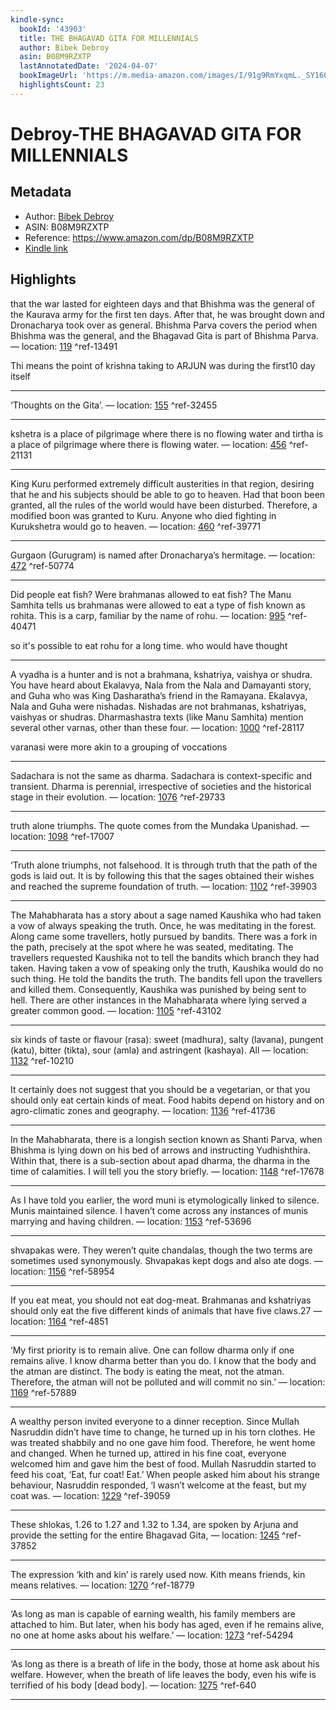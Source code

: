 ```yaml
---
kindle-sync:
  bookId: '43903'
  title: THE BHAGAVAD GITA FOR MILLENNIALS
  author: Bibek Debroy
  asin: B08M9RZXTP
  lastAnnotatedDate: '2024-04-07'
  bookImageUrl: 'https://m.media-amazon.com/images/I/91g9RmYxqmL._SY160.jpg'
  highlightsCount: 23
---
```

# Debroy-THE BHAGAVAD GITA FOR MILLENNIALS
## Metadata
* Author: [Bibek Debroy](https://www.amazon.comundefined)
* ASIN: B08M9RZXTP
* Reference: https://www.amazon.com/dp/B08M9RZXTP
* [Kindle link](kindle://book?action=open&asin=B08M9RZXTP)

## Highlights
that the war lasted for eighteen days and that Bhishma was the general of the Kaurava army for the first ten days. After that, he was brought down and Dronacharya took over as general. Bhishma Parva covers the period when Bhishma was the general, and the Bhagavad Gita is part of Bhishma Parva. — location: [119](kindle://book?action=open&asin=B08M9RZXTP&location=119) ^ref-13491

Thi means the point of krishna taking to ARJUN was during the first10 day itself

---
‘Thoughts on the Gita’. — location: [155](kindle://book?action=open&asin=B08M9RZXTP&location=155) ^ref-32455

---
kshetra is a place of pilgrimage where there is no flowing water and tirtha is a place of pilgrimage where there is flowing water. — location: [456](kindle://book?action=open&asin=B08M9RZXTP&location=456) ^ref-21131

---
King Kuru performed extremely difficult austerities in that region, desiring that he and his subjects should be able to go to heaven. Had that boon been granted, all the rules of the world would have been disturbed. Therefore, a modified boon was granted to Kuru. Anyone who died fighting in Kurukshetra would go to heaven. — location: [460](kindle://book?action=open&asin=B08M9RZXTP&location=460) ^ref-39771

---
Gurgaon (Gurugram) is named after Dronacharya’s hermitage. — location: [472](kindle://book?action=open&asin=B08M9RZXTP&location=472) ^ref-50774

---

Did people eat fish? Were brahmanas allowed to eat fish? The Manu Samhita tells us brahmanas were allowed to eat a type of fish known as rohita. This is a carp, familiar by the name of rohu. — location: [995](kindle://book?action=open&asin=B08M9RZXTP&location=995) ^ref-40471

so it's possible to eat rohu for a long time. who would have thought

---
A vyadha is a hunter and is not a brahmana, kshatriya, vaishya or shudra. You have heard about Ekalavya, Nala from the Nala and Damayanti story, and Guha who was King Dasharatha’s friend in the Ramayana. Ekalavya, Nala and Guha were nishadas. Nishadas are not brahmanas, kshatriyas, vaishyas or shudras. Dharmashastra texts (like Manu Samhita) mention several other varnas, other than these four. — location: [1000](kindle://book?action=open&asin=B08M9RZXTP&location=1000) ^ref-28117

varanasi were more akin to a grouping of voccations

---
Sadachara is not the same as dharma. Sadachara is context-specific and transient. Dharma is perennial, irrespective of societies and the historical stage in their evolution. — location: [1076](kindle://book?action=open&asin=B08M9RZXTP&location=1076) ^ref-29733

---
truth alone triumphs. The quote comes from the Mundaka Upanishad. — location: [1098](kindle://book?action=open&asin=B08M9RZXTP&location=1098) ^ref-17007

---
‘Truth alone triumphs, not falsehood. It is through truth that the path of the gods is laid out. It is by following this that the sages obtained their wishes and reached the supreme foundation of truth. — location: [1102](kindle://book?action=open&asin=B08M9RZXTP&location=1102) ^ref-39903

---
The Mahabharata has a story about a sage named Kaushika who had taken a vow of always speaking the truth. Once, he was meditating in the forest. Along came some travellers, hotly pursued by bandits. There was a fork in the path, precisely at the spot where he was seated, meditating. The travellers requested Kaushika not to tell the bandits which branch they had taken. Having taken a vow of speaking only the truth, Kaushika would do no such thing. He told the bandits the truth. The bandits fell upon the travellers and killed them. Consequently, Kaushika was punished by being sent to hell. There are other instances in the Mahabharata where lying served a greater common good. — location: [1105](kindle://book?action=open&asin=B08M9RZXTP&location=1105) ^ref-43102

---
six kinds of taste or flavour (rasa): sweet (madhura), salty (lavana), pungent (katu), bitter (tikta), sour (amla) and astringent (kashaya). All — location: [1132](kindle://book?action=open&asin=B08M9RZXTP&location=1132) ^ref-10210

---
It certainly does not suggest that you should be a vegetarian, or that you should only eat certain kinds of meat. Food habits depend on history and on agro-climatic zones and geography. — location: [1136](kindle://book?action=open&asin=B08M9RZXTP&location=1136) ^ref-41736

---
In the Mahabharata, there is a longish section known as Shanti Parva, when Bhishma is lying down on his bed of arrows and instructing Yudhishthira. Within that, there is a sub-section about apad dharma, the dharma in the time of calamities. I will tell you the story briefly. — location: [1148](kindle://book?action=open&asin=B08M9RZXTP&location=1148) ^ref-17678

---
As I have told you earlier, the word muni is etymologically linked to silence. Munis maintained silence. I haven’t come across any instances of munis marrying and having children. — location: [1153](kindle://book?action=open&asin=B08M9RZXTP&location=1153) ^ref-53696

---
shvapakas were. They weren’t quite chandalas, though the two terms are sometimes used synonymously. Shvapakas kept dogs and also ate dogs. — location: [1156](kindle://book?action=open&asin=B08M9RZXTP&location=1156) ^ref-58954

---
If you eat meat, you should not eat dog-meat. Brahmanas and kshatriyas should only eat the five different kinds of animals that have five claws.27 — location: [1164](kindle://book?action=open&asin=B08M9RZXTP&location=1164) ^ref-4851

---
‘My first priority is to remain alive. One can follow dharma only if one remains alive. I know dharma better than you do. I know that the body and the atman are distinct. The body is eating the meat, not the atman. Therefore, the atman will not be polluted and will commit no sin.’ — location: [1169](kindle://book?action=open&asin=B08M9RZXTP&location=1169) ^ref-57889

---
A wealthy person invited everyone to a dinner reception. Since Mullah Nasruddin didn’t have time to change, he turned up in his torn clothes. He was treated shabbily and no one gave him food. Therefore, he went home and changed. When he turned up, attired in his fine coat, everyone welcomed him and gave him the best of food. Mullah Nasruddin started to feed his coat, ‘Eat, fur coat! Eat.’ When people asked him about his strange behaviour, Nasruddin responded, ‘I wasn’t welcome at the feast, but my coat was. — location: [1229](kindle://book?action=open&asin=B08M9RZXTP&location=1229) ^ref-39059

---
These shlokas, 1.26 to 1.27 and 1.32 to 1.34, are spoken by Arjuna and provide the setting for the entire Bhagavad Gita, — location: [1245](kindle://book?action=open&asin=B08M9RZXTP&location=1245) ^ref-37852

---
The expression ‘kith and kin’ is rarely used now. Kith means friends, kin means relatives. — location: [1270](kindle://book?action=open&asin=B08M9RZXTP&location=1270) ^ref-18779

---
‘As long as man is capable of earning wealth, his family members are attached to him. But later, when his body has aged, even if he remains alive, no one at home asks about his welfare.’ — location: [1273](kindle://book?action=open&asin=B08M9RZXTP&location=1273) ^ref-54294

---
‘As long as there is a breath of life in the body, those at home ask about his welfare. However, when the breath of life leaves the body, even his wife is terrified of his body [dead body]. — location: [1275](kindle://book?action=open&asin=B08M9RZXTP&location=1275) ^ref-640

---
